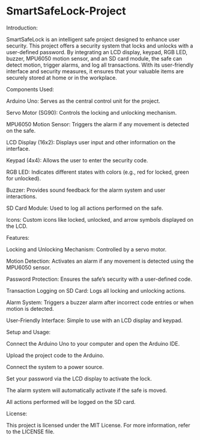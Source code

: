 # SmartSafeLock-Project


Introduction:

SmartSafeLock is an intelligent safe project designed to enhance user security. This project offers a security system that locks and unlocks with a user-defined password. By integrating an LCD display, keypad, RGB LED, buzzer, MPU6050 motion sensor, and an SD card module, the safe can detect motion, trigger alarms, and log all transactions. With its user-friendly interface and security measures, it ensures that your valuable items are securely stored at home or in the workplace.


Components Used:

Arduino Uno: Serves as the central control unit for the project.

Servo Motor (SG90): Controls the locking and unlocking mechanism.

MPU6050 Motion Sensor: Triggers the alarm if any movement is detected on the safe.

LCD Display (16x2): Displays user input and other information on the interface.

Keypad (4x4): Allows the user to enter the security code.

RGB LED: Indicates different states with colors (e.g., red for locked, green for unlocked).

Buzzer: Provides sound feedback for the alarm system and user interactions.

SD Card Module: Used to log all actions performed on the safe.

Icons: Custom icons like locked, unlocked, and arrow symbols displayed on the LCD.



Features:

Locking and Unlocking Mechanism: Controlled by a servo motor.

Motion Detection: Activates an alarm if any movement is detected using the MPU6050 sensor.

Password Protection: Ensures the safe’s security with a user-defined code.

Transaction Logging on SD Card: Logs all locking and unlocking actions.

Alarm System: Triggers a buzzer alarm after incorrect code entries or when motion is detected.

User-Friendly Interface: Simple to use with an LCD display and keypad.



Setup and Usage:

Connect the Arduino Uno to your computer and open the Arduino IDE.

Upload the project code to the Arduino.

Connect the system to a power source.

Set your password via the LCD display to activate the lock.

The alarm system will automatically activate if the safe is moved.

All actions performed will be logged on the SD card.



License:

This project is licensed under the MIT License. For more information, refer to the LICENSE file.
